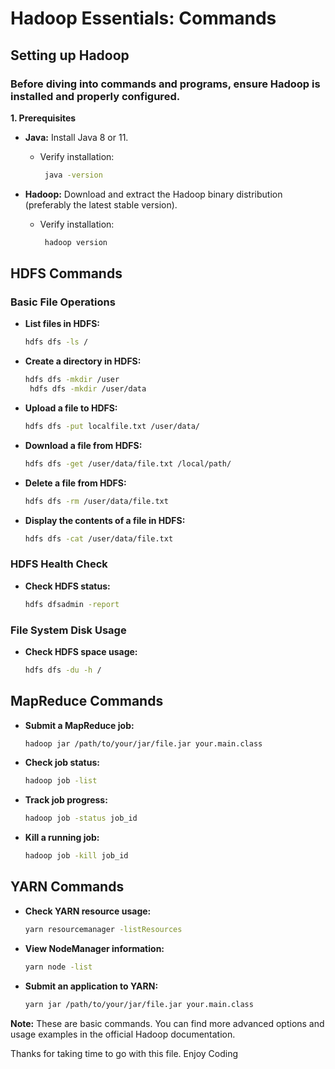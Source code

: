# Hadoop Essentials: Commands

## Setting up Hadoop

### Before diving into commands and programs, ensure Hadoop is installed and properly configured.

**1. Prerequisites**

  * **Java:** Install Java 8 or 11.

     * Verify installation:
          
       ```bash
        java -version 
       ```

  * **Hadoop:** Download and extract the Hadoop binary distribution (preferably the latest stable version).
        
    * Verify installation:
          
       ```bash
        hadoop version 
       ```

## HDFS Commands

### Basic File Operations

* **List files in HDFS:**

    ```bash
    hdfs dfs -ls / 
    ```

* **Create a directory in HDFS:**

    ```bash
    hdfs dfs -mkdir /user
     hdfs dfs -mkdir /user/data 
    ```

* **Upload a file to HDFS:**

    ```bash
    hdfs dfs -put localfile.txt /user/data/ 
    ```

* **Download a file from HDFS:**

    ```bash
    hdfs dfs -get /user/data/file.txt /local/path/ 
    ```

* **Delete a file from HDFS:**

    ```bash
    hdfs dfs -rm /user/data/file.txt 
    ```

* **Display the contents of a file in HDFS:**

    ```bash
    hdfs dfs -cat /user/data/file.txt 
    ```

### HDFS Health Check

* **Check HDFS status:**

    ```bash
    hdfs dfsadmin -report 
    ```

### File System Disk Usage

* **Check HDFS space usage:**

    ```bash
    hdfs dfs -du -h / 
    ```

## MapReduce Commands 

* **Submit a MapReduce job:**

    ```bash
    hadoop jar /path/to/your/jar/file.jar your.main.class 
    ```

* **Check job status:**

    ```bash
    hadoop job -list 
    ```

* **Track job progress:**

    ```bash
    hadoop job -status job_id 
    ```

* **Kill a running job:**

    ```bash
    hadoop job -kill job_id 
    ```

## YARN Commands

* **Check YARN resource usage:**

    ```bash
    yarn resourcemanager -listResources 
    ```

* **View NodeManager information:**

    ```bash
    yarn node -list 
    ```

* **Submit an application to YARN:**

    ```bash
    yarn jar /path/to/your/jar/file.jar your.main.class 
    ```

**Note:** These are basic commands. You can find more advanced options and usage examples in the official Hadoop documentation.

Thanks for taking time to go with this file. Enjoy Coding 
